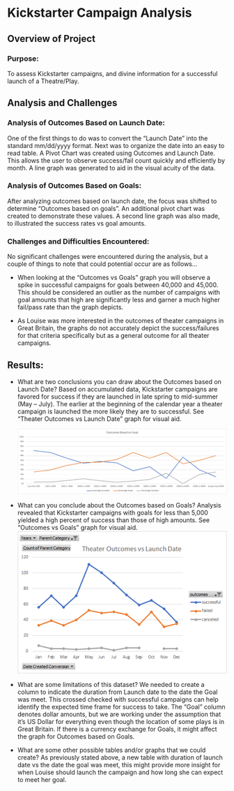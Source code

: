 # Kickstarter Campaign Analysis

## Overview of Project

### Purpose: 
To assess Kickstarter campaigns, and divine information for a successful launch of a Theatre/Play.

## Analysis and Challenges

### Analysis of Outcomes Based on Launch Date:
One of the first things to do was to convert the “Launch Date” into the standard mm/dd/yyyy format. 
Next was to organize the date into an easy to read table. A Pivot Chart was created using Outcomes and Launch Date. 
This allows the user to observe success/fail count quickly and efficiently by month. A line graph was generated to aid in the visual acuity of the data. 

### Analysis of Outcomes Based on Goals:
After analyzing outcomes based on launch date, the focus was shifted to determine “Outcomes based on goals”. 
An additional pivot chart was created to demonstrate these values. A second line graph was also made, to illustrated the success rates vs goal amounts. 

### Challenges and Difficulties Encountered:
No significant challenges were encountered during the analysis, but a couple of things to note that could potential occur are as follows…
- When looking at the “Outcomes vs Goals” graph you will observe a spike in successful campaigns for goals between 40,000 and 45,000. 
This should be considered an outlier as the number of campaigns with goal amounts that high are significantly less and garner a much higher fail/pass rate than 		the graph depicts. 
	
- As Louise was more interested in the outcomes of theater campaigns in Great Britain, the graphs do not accurately depict the success/failures for that criteria 		specifically but as a general outcome for all theater campaigns.  

## Results:
- What are two conclusions you can draw about the Outcomes based on Launch Date?
	Based on accumulated data, Kickstarter campaigns are favored for success if they are launched in late spring to mid-summer (May – July).
	The earlier at the beginning of the calendar year a theater campaign is launched the more likely they are to successful. 
	See “Theater Outcomes vs Launch Date” graph for visual aid.
	
	![](https://github.com/Apollo619/Kickstarter_Analysis/blob/main/Resources/Outcomes_vs_Goals.png)

- What can you conclude about the Outcomes based on Goals?
	Analysis revealed that Kickstarter campaigns with goals for less than 5,000 yielded a high percent of success than those of high amounts. 
	See “Outcomes vs Goals” graph for visual aid. 
	![](https://github.com/Apollo619/Kickstarter_Analysis/blob/main/Resources/Theater%20Outcomes%20vs%20Launch%20Date.png)
		
- What are some limitations of this dataset?
	We needed to create a column to indicate the duration from Launch date to the date the Goal was meet. 
	This crossed checked with successful campaigns can help identify the expected time frame for success to take. 
	The “Goal” column denotes dollar amounts, but we are working under the assumption that it’s US Dollar for everything even though the location of some plays is in Great Britain. 
	If there is a currency exchange for Goals, it might affect the graph for Outcomes based on Goals. 

- What are some other possible tables and/or graphs that we could create?
	As previously stated above, a new table with duration of launch date vs the date the goal was meet, this might provide more insight for when Louise should launch the 		campaign and how long she can expect to meet her goal.
 
